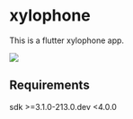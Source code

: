 # xylophone

This is a flutter xylophone app.

![](../../Desktop/xylophone.png)

## Requirements

 sdk >=3.1.0-213.0.dev <4.0.0

